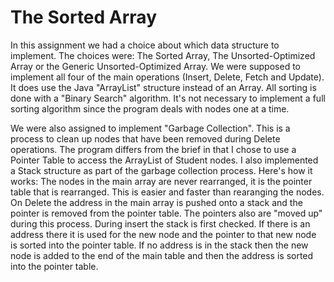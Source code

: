 # The Sorted Array

In this assignment we had a choice about which data structure to implement.  The choices were:  The Sorted Array, The Unsorted-Optimized Array or the Generic Unsorted-Optimized Array.  We were supposed to implement all four of the main operations (Insert, Delete, Fetch and Update).  It does use the Java "ArrayList" structure instead of an Array.  All sorting is done with a "Binary Search" algorithm.  It's not necessary to implement a full sorting algorithm since the program deals with nodes one at a time.

We were also assigned to implement "Garbage Collection".  This is a process to clean up nodes that have been removed during Delete operations.  The program differs from the brief in that I chose to use a Pointer Table to access the ArrayList of Student nodes.  I also implemented a Stack structure as part of the garbage collection process.  Here's how it works:  The nodes in the main array are never rearranged, it is the pointer table that is rearranged. This is easier and faster than rearanging the nodes.  On Delete the address in the main array is pushed onto a stack and the pointer is removed from the pointer table.  The pointers also are "moved up" during this process.  During insert the stack is first checked.  If there is an address there it is used for the new node and the pointer to that new node is sorted into the pointer table.  If no address is in the stack then the new node is added to the end of the main table and then the address is sorted into the pointer table. 

